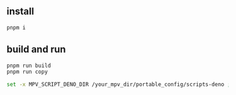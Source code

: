 ## install
```bash
pnpm i
```

## build and run
```bash
pnpm run build
pnpm run copy

set -x MPV_SCRIPT_DENO_DIR /your_mpv_dir/portable_config/scripts-deno ; pnpm run copy

```
